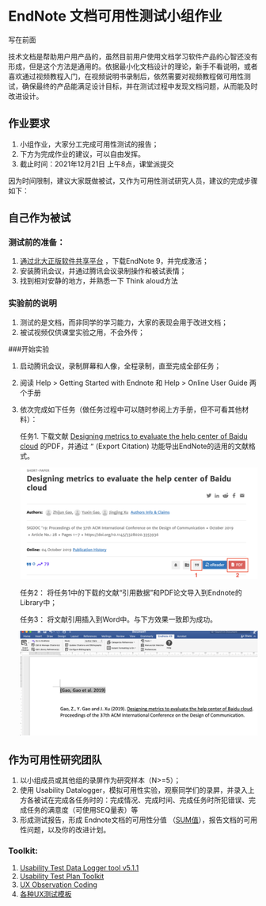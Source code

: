 # EndNote 文档可用性测试小组作业

写在前面

技术文档是帮助用户用产品的，虽然目前用户使用文档学习软件产品的心智还没有形成，但是这个方法是通用的。依据最小化文档设计的理论，新手不看说明，或者喜欢通过视频教程入门，在视频说明书录制后，依然需要对视频教程做可用性测试，确保最终的产品能满足设计目标，并在测试过程中发现文档问题，从而能及时改进设计。

## 作业要求
1. 小组作业，大家分工完成可用性测试的报告；
2. 下方为完成作业的建议，可以自由发挥。
3. 截止时间：2021年12月21日 上午8点，课堂派提交



因为时间限制，建议大家既做被试，又作为可用性测试研究人员，建议的完成步骤如下：



## 自己作为被试

### 测试前的准备：

1. [通过北大正版软件共享平台](http://software.pku.edu.cn) ，下载EndNote 9，并完成激活；
2. 安装腾讯会议，并通过腾讯会议录制操作和被试表情；
3. 找到相对安静的地方，并熟悉一下 Think aloud方法

### 实验前的说明
1. 测试的是文档，而非同学的学习能力，大家的表现会用于改进文档；
2. 被试视频仅供课堂实验之用，不会外传；

###开始实验
1. 启动腾讯会议，录制屏幕和人像，全程录制，直至完成全部任务；

2. 阅读 Help > Getting Started with Endnote 和 Help > Online User Guide 两个手册

3. 依次完成如下任务（做任务过程中可以随时参阅上方手册，但不可看其他材料）：

   任务1. 	下载文献 [Designing metrics to evaluate the help center of Baidu cloud](https://dl.acm.org/doi/10.1145/3328020.3353936) 的PDF，并通过 `”` (Export Citation) 功能导出EndNote的适用的文献格式。

   

   ![download-article](download-article.png)

   

   

   

   任务2：  将任务1中的下载的文献“引用数据”和PDF论文导入到Endnote的 Library中；

   任务3：  将文献引用插入到Word中。与下方效果一致即为成功。

   ![insert-sucess](insert-sucess.png)

   



## 作为可用性研究团队

1. 以小组成员或其他组的录屏作为研究样本（N>=5）；
2. 使用 Usability Datalogger，模拟可用性实验，观察同学们的录屏，并录入上方各被试在完成各任务时的：完成情况、完成时间、完成任务时所犯错误、完成任务的满意度（可使用SEQ量表）等
3. 形成测试报告，形成 Endnote文档的可用性分值 （[SUM值](https://measuringu.com/sum-2/)），报告文档的可用性问题，以及你的改进计划。



### Toolkit:

1.  [Usability Test Data Logger tool v5.1.1](https://www.userfocus.co.uk/resources/datalogger.html) 
2.  [Usability Test Plan Toolkit](https://www.userfocus.co.uk/articles/testplan.html)
3.  [UX Observation Coding](https://www.userfocus.co.uk/articles/datalogging.html) 
4.  [各种UX测试模板](https://www.usability.gov/how-to-and-tools/resources/templates.html)







